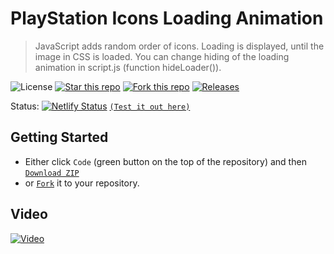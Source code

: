 # PlayStation Icons Loading Animation
> JavaScript adds random order of icons. Loading is displayed, until the image in CSS is loaded. You can change hiding of the loading animation in script.js (function hideLoader()).

![License](https://img.shields.io/npm/l/css-star-rating.svg) 
[![Star this repo](https://badgen.net/github/stars/blank-yt/PlayStation-Icons-Loading-Animation)](https://GitHub.com/blank-yt/PlayStation-Icons-Loading-Animation/stargazers/)
[![Fork this repo](https://badgen.net/github/forks/blank-yt/PlayStation-Icons-Loading-Animation)](https://GitHub.com/blank-yt/PlayStation-Icons-Loading-Animation/fork/)
[![Releases](https://img.shields.io/github/downloads/blank-yt/PlayStation-Icons-Loading-Animation/total.svg)](https://github.com/blank-yt/PlayStation-Icons-Loading-Animation/archive/refs/tags/Release.zip)

Status: [![Netlify Status](https://api.netlify.com/api/v1/badges/aa23f3ef-5092-42e1-bd5f-dee5e0b5d222/deploy-status)](https://velvety-profiterole-4044fd.netlify.app/) [`(Test it out here)`](https://velvety-profiterole-4044fd.netlify.app/)

## Getting Started
- Either click `Code` (green button on the top of the repository) and then [`Download ZIP`](https://github.com/blank-yt/PlayStation-Icons-Loading-Animation/archive/refs/tags/Release.zip)
- or [`Fork`](https://github.com/blank-yt/PlayStation-Icons-Loading-Animation/fork) it to your repository.

## Video
[![Video](https://img.youtube.com/vi/1JXiMsTJeiY/0.jpg)](https://www.youtube.com/watch?v=1JXiMsTJeiY)
